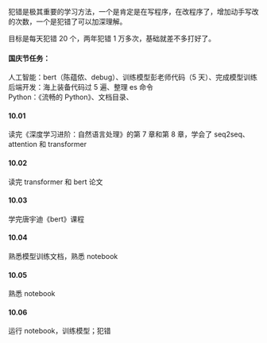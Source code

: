 
犯错是极其重要的学习方法，一个是肯定是在写程序，在改程序了，增加动手写改的次数，一个是犯错了可以加深理解。  

目标是每天犯错 20 个，两年犯错 1 万多次，基础就差不多打好了。


#### 国庆节任务：  

人工智能：bert（陈蕴侬、debug）、训练模型彭老师代码（5 天）、完成模型训练    
后端开发：海上装备代码过 5 遍、整理 es 命令  
Python：《流畅的 Python》、文档目录、


#### 10.01  

读完《深度学习进阶：自然语言处理》的第 7 章和第 8 章，学会了 seq2seq、attention 和 transformer  


#### 10.02  

读完 transformer 和 bert 论文  


#### 10.03  

学完唐宇迪《bert》课程  


#### 10.04  

熟悉模型训练文档，熟悉 notebook  


#### 10.05  

熟悉 notebook  


#### 10.06  

运行 notebook，训练模型；犯错   





